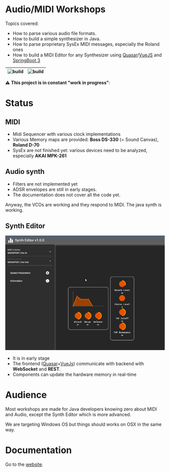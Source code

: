 # Audio/MIDI Workshops

Topics covered:

- How to parse various audio file formats.
- How to build a simple synthesizer in Java.
- How to parse proprietary SysEx MIDI messages, especially the Roland ones
- How to build a MIDI Editor for any Synthesizer using [Quasar](https://quasar.dev/)/[VueJS](https://vuejs.org/) and [SpringBoot 3](https://spring.io/projects/spring-boot)

| ![build](https://github.com/hypercube-software/Audio-Workshops/workflows/Documentation%20build/badge.svg) | ![build](https://github.com/hypercube-software/Audio-Workshops/workflows/Maven%20build/badge.svg) |
|-----------------------------------------------------------------------------------------------------------|---------------------------------------------------------------------------------------------------|

⚠️ **This project is in constant "work in progress"**:

# Status

## MIDI

- Midi Sequencer with various clock implementations
- Various Memory maps are provided: **Boss DS-330** (= Sound Canvas), **Roland D-70**
- SysEx are not finished yet: various devices need to be analyzed, especially **AKAI MPK-261**

## Audio synth

- Filters are not implemented yet
- ADSR envelopes are still in early stages.
- The documentation does not cover all the code yet.

Anyway, the VCOs are working and they respond to MIDI. The java synth is working.

## Synth Editor

![image-20240407173158050](assets/image-20240407173158050.png)

- It is in early stage
- The frontend ([Quasar](https://quasar.dev/)+[VueJs](https://vuejs.org/)) communicate with backend with **WebSocket** and **REST**. 
- Components can update the hardware memory in real-time

# Audience

Most workshops are made for Java developers knowing zero about MIDI and Audio, except the Synth Editor which is more advanced.

We are targeting Windows OS but things should works on OSX in the same way.

# Documentation

Go to the [website](https://hypercube-software.github.io/Audio-Workshops).

